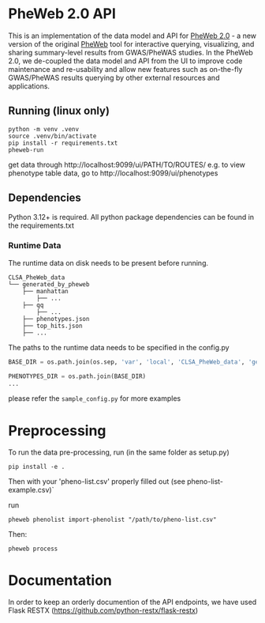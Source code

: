 # PheWeb 2.0 API
This is an implementation of the data model and API for [PheWeb 2.0](https://github.com/GaglianoTaliun-Lab/PheWeb2.0/tree/main) - a new version of the original [PheWeb](https://github.com/statgen/pheweb) tool for interactive querying, visualizing, and sharing summary-level results from GWAS/PheWAS studies. In the PheWeb 2.0, we de-coupled the data model and API from the UI to improve code maintenance and re-usability and allow new features such as on-the-fly GWAS/PheWAS results querying by other external resources and applications.

## Running (linux only)
```
python -m venv .venv
source .venv/bin/activate
pip install -r requirements.txt
pheweb-run
```

get data through http://localhost:9099/ui/PATH/TO/ROUTES/
e.g. to view phenotype table data, go to http://localhost:9099/ui/phenotypes

## Dependencies
Python 3.12+ is required.
All python package dependencies can be found in the requirements.txt

### Runtime Data
The runtime data on disk needs to be present before running.

```
CLSA_PheWeb_data
└── generated_by_pheweb
    ├── manhattan
        ├── ... 
    ├── qq
        ├── ...
    ├── phenotypes.json 
    ├── top_hits.json 
    ├── ...
```

The paths to the runtime data needs to be specified in the config.py
```py
BASE_DIR = os.path.join(os.sep, 'var', 'local', 'CLSA_PheWeb_data', 'generated_by_pheweb')

PHENOTYPES_DIR = os.path.join(BASE_DIR)
...
```
please refer the `sample_config.py` for more examples


# Preprocessing

To run the data pre-processing, run (in the same folder as setup.py)

`pip install -e .`


Then with your 'pheno-list.csv' properly filled out (see pheno-list-example.csv)`

run

`pheweb phenolist import-phenolist "/path/to/pheno-list.csv"`


Then:

`pheweb process`


# Documentation

In order to keep an orderly documention of the API endpoints, we have used Flask RESTX (https://github.com/python-restx/flask-restx)